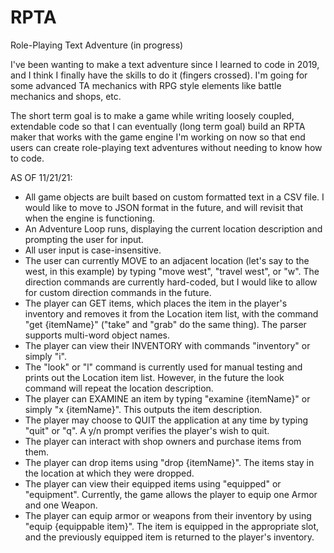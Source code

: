 # RPTA
Role-Playing Text Adventure
(in progress)

I've been wanting to make a text adventure since I learned to code in 2019, and I think I finally have the skills to
do it (fingers crossed). I'm going for some advanced TA mechanics with RPG style elements like battle mechanics and
shops, etc.

The short term goal is to make a game while writing loosely coupled, extendable code so that I can eventually (long term
goal) build an RPTA maker that works with the game engine I'm working on now so that end users can create role-playing text adventures without needing to know how to code.

AS OF 11/21/21:
- All game objects are built based on custom formatted text in a CSV file. I would like to move to JSON format in the future, and will revisit that when the engine is functioning.
- An Adventure Loop runs, displaying the current location description and prompting the user for input.
- All user input is case-insensitive.
- The user can currently MOVE to an adjacent location (let's say to the west, in this example) by typing "move west", "travel west", or "w". The direction commands are currently hard-coded, but I would like to allow for custom direction commands in the future.
- The player can GET items, which places the item in the player's inventory and removes it from the Location item list, with the command "get {itemName}" ("take" and "grab" do the same thing). The parser supports multi-word object names.
- The player can view their INVENTORY with commands "inventory" or simply "i".
- The "look" or "l" command is currently used for manual testing and prints out the Location item list. However, in the future the look command will repeat the location description.
- The player can EXAMINE an item by typing "examine {itemName}" or simply "x {itemName}". This outputs the item description.
- The player may choose to QUIT the application at any time by typing "quit" or "q". A y/n prompt verifies the player's wish to quit.
- The player can interact with shop owners and purchase items from them.
- The player can drop items using "drop {itemName}". The items stay in the location at which they were dropped.
- The player can view their equipped items using "equipped" or "equipment". Currently, the game allows the player to equip one Armor and one Weapon.
- The player can equip armor or weapons from their inventory by using "equip {equippable item}". The item is equipped in the appropriate slot, and the previously equipped item is returned to the player's inventory.
